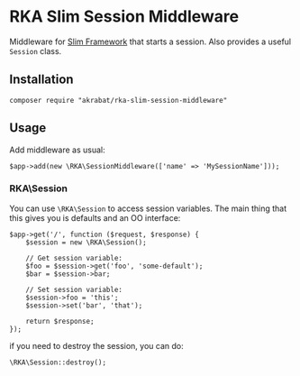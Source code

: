 # RKA Slim Session Middleware

Middleware for [Slim Framework][1] that starts a session. Also provides a useful `Session` class.

## Installation

    composer require "akrabat/rka-slim-session-middleware"

## Usage

Add middleware as usual:

    $app->add(new \RKA\SessionMiddleware(['name' => 'MySessionName']));


### RKA\Session

You can use `\RKA\Session` to access session variables. The main thing that this gives you is defaults and an OO interface:

    $app->get('/', function ($request, $response) {
        $session = new \RKA\Session();

        // Get session variable:
        $foo = $session->get('foo', 'some-default');
        $bar = $session->bar;

        // Set session variable:
        $session->foo = 'this';
        $session->set('bar', 'that');

        return $response;
    });


if you need to destroy the session, you can do:

    \RKA\Session::destroy();


[1]: http://www.slimframework.com/
